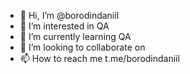 - 👋 Hi, I’m @borodindaniil
- 👀 I’m interested in QA
- 🌱 I’m currently learning QA
- 💞️ I’m looking to collaborate on 
- 📫 How to reach me t.me/borodindaniil

<!---
borodindaniil/borodindaniil is a ✨ special ✨ repository because its `README.md` (this file) appears on your GitHub profile.
You can click the Preview link to take a look at your changes.
--->
